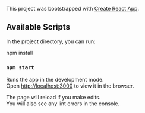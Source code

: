 This project was bootstrapped with [Create React App](https://github.com/facebook/create-react-app).

## Available Scripts

In the project directory, you can run:

npm install

### `npm start`

Runs the app in the development mode.<br>
Open [http://localhost:3000](http://localhost:3000) to view it in the browser.

The page will reload if you make edits.<br>
You will also see any lint errors in the console.

